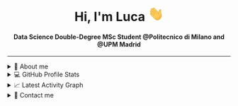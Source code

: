 <div align="center">
<h1 align="center">Hi, I'm Luca <img width="35" src="https://github.com/1999AZZAR/1999AZZAR/blob/main/resources/img/waving.gif"> </h1>
<h4 align="center">Data Science Double-Degree MSc Student @Politecnico di Milano and @UPM Madrid</h4>
</div>

-----
<details>
  <summary>🔭 About me </summary>
<div>
<samp>
  </p>⚡ Passionate about everything technology and data related: I'm profoundly interested in machine learning, artificial neural networks and deep learning techniques.
 </p>
 </samp>
</div>
</details>

<details> 
  <summary>💻 GitHub Profile Stats</summary>
  <div>
  <samp>
    <h2 align="center"> Github stats </h2>
      <br/>
    <details open>
  <summary><h3>Languages</h3></summary>
            <p align="center">
        <a href="https://github.com/lucapetrh-dev/">
          <img src="https://github-readme-stats.vercel.app/api/top-langs?username=lucapetrh-dev&layout=compact&theme=dark&hide_border=true"/>
        </p>
</details>
    <details open>
  <summary><h3>Stasistic</h3></summary>
        <p align="center">
          <a href="https://github.com/lucapetrh-dev/">
          <img src="https://github-readme-stats.vercel.app/api?username=lucapetrh-dev&show_icons=true&theme=dark&hide_border=true"/>
          <img src="https://github-readme-streak-stats.herokuapp.com/?user=lucapetrh-dev&theme=dark&layout=compact&hide_border=true" />
          </a>
       </p>
     <br>
     </samp>
  </div>    
</details>

<details>
  <summary>📈 Latest Activity Graph</summary>
  <samp>
  <br/>
  <h2 align="center"> My contributions </h2>
<a href="https://github.com/ashutosh00710/github-readme-activity-graph">
  <img alt="Luca's Activity Graph" src="https://activity-graph.herokuapp.com/graph/?username=lucapetrh-dev&bg_color=000&color=fff&line=00E676&point=fff&hide_border=true" /></a>
<br/>
  </samp>
  </details>
  
  <details>
  <summary>📲 Contact me</summary>
<div>
  <samp>
    <h2 align="center">Get in touch:</h2>
    <p align="center">
      <br/>
      <a href="https://www.linkedin.com/in/lucapetracca/" target="blank"><img align="center"
         src="https://img.shields.io/badge/linkedin-%231DA1F2.svg?style=for-the-badge&logo=linkedin&logoColor=white"
         alt="Luca" height="30"/></a>
      <a href="https://instagram.com/lucapetrh" target="blank"><img align="center"
         src="https://img.shields.io/badge/instagram-%23E4405F.svg?style=for-the-badge&logo=Instagram&logoColor=white"
         alt="Luca" height="30"/></a>
      <br>
    </p>
  </samp>
</div>
</details>
